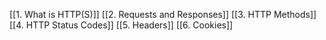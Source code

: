 [[1. What is HTTP(S)]]
[[2. Requests and Responses]]
[[3. HTTP Methods]]
[[4. HTTP Status Codes]]
[[5. Headers]]
[[6. Cookies]]
